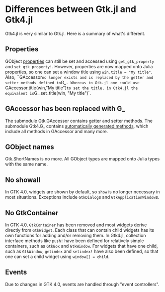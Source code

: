 # Differences between Gtk.jl and Gtk4.jl

Gtk4.jl is very similar to Gtk.jl. Here is a summary of what's different.

## Properties

GObject [properties](manual/properties.md) can still be set and accessed using `get_gtk_property` and `set_gtk_property!`. However, properties are now mapped onto Julia properties, so one can set a window title using `win.title = "My title"`. Also, ``GAccessor` no longer exists and is replaced by the getter and setter methods defined in `G_`. Whereas in Gtk.jl one could use `GAccessor.title(win,"My title")` to set the title, in Gtk4.jl the equivalent is `G_.set_title(win, "My title")`.

## GAccessor has been replaced with G_

The submodule Gtk.GAccessor contains getter and setter methods. The submodule Gtk4.G_ contains [automatically generated methods](manual/methods.md), which include all methods in GAccessor and many more.

## GObject names

Gtk.ShortNames is no more. All GObject types are mapped onto Julia types with the same name.

## No showall

In GTK 4.0, widgets are shown by default, so `show` is no longer necessary in most situations. Exceptions include `GtkDialog`s and `GtkApplicationWindow`s.

## No GtkContainer

In GTK 4.0, `GtkContainer` has been removed and most widgets derive directly from `GtkWidget`. Each class that can contain child widgets has its own functions for adding and/or removing them. In Gtk4.jl, collection interface methods like `push!` have been defined for relatively simple containers, such as `GtkBox` and `GtkWindow`. For widgets that have one child, such as `GtkWindow`, `getindex` and `setindex!` have also been defined, so that one can set a child widget using `window[] = child`.

## Events

Due to changes in GTK 4.0, events are handled through "event controllers".
